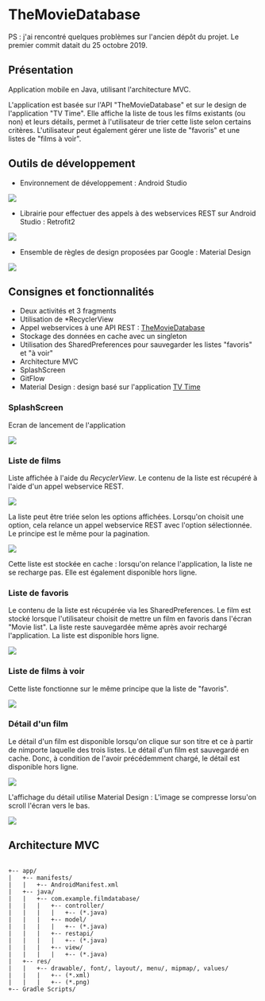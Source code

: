 # TheMovieDatabase

PS : j'ai rencontré quelques problèmes sur l'ancien dépôt du projet. Le premier commit datait du 25 octobre 2019.


## Présentation

Application mobile en Java, utilisant l'architecture MVC.

L'application est basée sur l'API "TheMovieDatabase" et sur le design de l'application "TV Time".
Elle affiche la liste de tous les films existants (ou non) et leurs détails, permet à l'utilisateur de trier cette liste selon certains critères.
L'utilisateur peut également gérer une liste de "favoris" et une listes de "films à voir".

## Outils de développement

- Environnement de développement : Android Studio
<img src="img_readme/androidstudio.png">


- Librairie pour effectuer des appels à des webservices REST sur Android Studio : Retrofit2
<img src="img_readme/retrofit2.jpg">


- Ensemble de règles de design proposées par Google : Material Design
<img src="img_readme/materialdesign.jpg">


## Consignes et fonctionnalités

- Deux activités et 3 fragments
- Utilisation de *RecyclerView
- Appel webservices à une API REST : <a href="https://www.themoviedb.org/documentation/api">TheMovieDatabase</a>
- Stockage des données en cache avec un singleton
- Utilisation des SharedPreferences pour sauvegarder les listes "favoris" et "à voir"
- Architecture MVC
- SplashScreen
- GitFlow
- Material Design : design basé sur l'application <a href="https://play.google.com/store/apps/details?id=com.tozelabs.tvshowtime&hl=fr">TV Time</a>


### SplashScreen

Ecran de lancement de l'application

<img src="img_readme/splash.jpg">

### Liste de films

Liste affichée à l'aide du *RecyclerView*. Le contenu de la liste est récupéré à l'aide d'un appel webservice REST.

<img src="img_readme/list.jpg">

La liste peut être triée selon les options affichées. Lorsqu'on choisit une option, cela relance un appel webservice REST avec l'option sélectionnée. Le principe est le même pour la pagination.

<img src="img_readme/sorted.jpg">

Cette liste est stockée en cache : lorsqu'on relance l'application, la liste ne se recharge pas. Elle est également disponible hors ligne.

### Liste de favoris

Le contenu de la liste est récupérée via les SharedPreferences. Le film est stocké lorsque l'utilisateur choisit de mettre un film en favoris dans l'écran "Movie list". La liste reste sauvegardée même après avoir rechargé l'application. La liste est disponible hors ligne.

<img src="img_readme/favorites.jpg">

### Liste de films à voir
Cette liste fonctionne sur le même principe que la liste de "favoris".

<img src="img_readme/tosee.jpg">

### Détail d'un film

Le détail d'un film est disponible lorsqu'on clique sur son titre et ce à partir de nimporte laquelle des trois listes.
Le détail d'un film est sauvegardé en cache. Donc, à condition de l'avoir précédemment chargé, le détail est disponible hors ligne.

<img src="img_readme/detailmax.jpg">

L'affichage du détail utilise Material Design : L'image se compresse lorsu'on scroll l'écran vers le bas.

<img src="img_readme/detailmin.jpg">

## Architecture MVC
<pre><code>
+-- app/
|   +-- manifests/
|   |   +-- AndroidManifest.xml
|   +-- java/
|   |   +-- com.example.filmdatabase/
|   |   |   +-- controller/
|   |   |   |   +-- (*.java)
|   |   |   +-- model/
|   |   |   |   +-- (*.java)
|   |   |   +-- restapi/
|   |   |   |   +-- (*.java)
|   |   |   +-- view/
|   |   |   |   +-- (*.java)
|   +-- res/
|   |   +-- drawable/, font/, layout/, menu/, mipmap/, values/
|   |   |   +-- (*.xml)
|   |   |   +-- (*.png)
+-- Gradle Scripts/
</code></pre>

